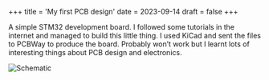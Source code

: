 +++
title = 'My first PCB design'
date = 2023-09-14
draft = false
+++

A simple STM32 development board. I followed some tutorials in the internet and managed to build this little thing. I used KiCad and sent the files to PCBWay to produce the board. Probably won’t work but I learnt lots of interesting things about PCB design and electronics.

![Schematic](/first-pcb-design.png)
